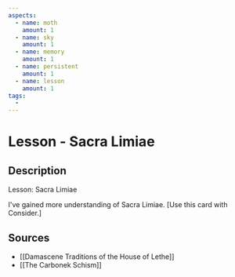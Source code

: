 ```yaml
---
aspects: 
  - name: moth
    amount: 1
  - name: sky
    amount: 1
  - name: memory
    amount: 1
  - name: persistent
    amount: 1
  - name: lesson
    amount: 1
tags:
  - 
---
```


# Lesson - Sacra Limiae

## Description
Lesson: Sacra Limiae

I've gained more understanding of Sacra Limiae. [Use this card with Consider.]
## Sources
- [[Damascene Traditions of the House of Lethe]]
- [[The Carbonek Schism]]